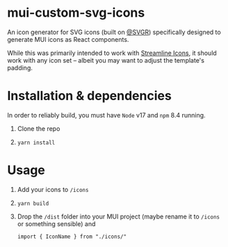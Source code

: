 # mui-custom-svg-icons
An icon generator for SVG icons (built on [@SVGR](https://react-svgr.com)) specifically designed to generate MUI icons as React components.

While this was primarily intended to work with [Streamline Icons](https://streamlinehq.com), it should work with any icon set – albeit you may want to adjust the template's padding.

# Installation & dependencies
In order to reliably build, you must have `Node` v17 and `npm` 8.4 running. 

1. Clone the repo

2. `yarn install`

# Usage
1. Add your icons to `/icons`

2. `yarn build`

3. Drop the `/dist` folder into your MUI project (maybe rename it to `/icons` or something sensible) and 
   ```
   import { IconName } from "./icons/"
   ```
